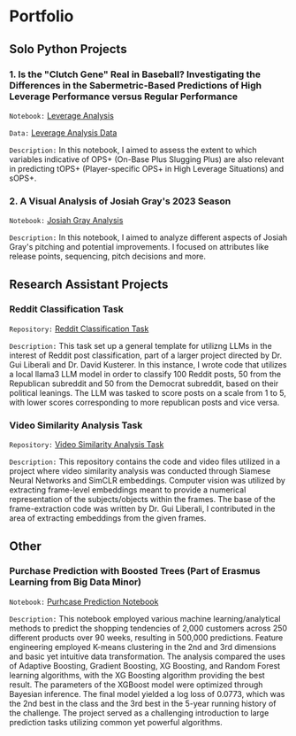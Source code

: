 # Portfolio

## Solo Python Projects

### 1. Is the "Clutch Gene" Real in Baseball? Investigating the Differences in the Sabermetric-Based Predictions of High Leverage Performance versus Regular Performance
`Notebook:` [Leverage Analysis](https://nbviewer.org/github/alexapostol095/Projects/blob/main/leverage_notebook.ipynb)

`Data:` [Leverage Analysis Data](https://github.com/alexapostol095/Projects/blob/main/leverage_data.zip)

`Description:` In this notebook, I aimed to assess the extent to which variables indicative of OPS+ (On-Base Plus Slugging Plus) are also relevant in predicting tOPS+ (Player-specific OPS+ in High Leverage Situations) and sOPS+. 

### 2. A Visual Analysis of Josiah Gray's 2023 Season
`Notebook:` [Josiah Gray Analysis](https://nbviewer.org/github/alexapostol095/Projects/blob/main/josiah_analysis.ipynb)

`Description:` In this notebook, I aimed to analyze different aspects of Josiah Gray's pitching and potential improvements. I focused on attributes like release points, sequencing, pitch decisions and more. 

## Research Assistant Projects

### Reddit Classification Task

`Repository:` [Reddit Classification Task](https://github.com/alexapostol095/reddit_classification_template/tree/main)

`Description:` This task set up a general template for utilizng LLMs in the interest of Reddit post classification, part of a larger project directed by Dr. Gui Liberali and Dr. David Kusterer. In this instance, I wrote code that utilizes a local llama3 LLM model in order to classify 100 Reddit posts, 50 from the Republican subreddit and 50 from the Democrat subreddit, based on their political leanings. The LLM was tasked to score posts on a scale from 1 to 5, with lower scores corresponding to more republican posts and vice versa. 

### Video Similarity Analysis Task

`Repository:` [Video Similarity Analysis Task](https://github.com/alexapostol095/video_similarity_analysis)

`Description:` This repository contains the code and video files utilized in a project where video similarity analysis was conducted through Siamese Neural Networks and SimCLR embeddings. Computer vision was utilized by extracting frame-level embeddings meant to provide a numerical representation of the subjects/objects within the frames. The base of the frame-extraction code was written by Dr. Gui Liberali, I contributed in the area of extracting embeddings from the given frames.


## Other

### Purchase Prediction with Boosted Trees (Part of Erasmus Learning from Big Data Minor)

`Notebook:` [Purhcase Prediction Notebook](https://nbviewer.org/github/alexapostol095/Projects/blob/main/purchase_prediction.ipynb)

`Description:` This notebook employed various machine learning/analytical methods to predict the shopping tendencies of 2,000 customers across 250 different products over 90 weeks, resulting in 500,000 predictions. Feature engineering employed K-means clustering in the 2nd and 3rd dimensions and basic yet intuitive data transformation. The analysis compared the uses of Adaptive Boosting, Gradient Boosting, XG Boosting, and Random Forest learning algorithms, with the XG Boosting algorithm providing the best result. The parameters of the XGBoost model were optimized through Bayesian inference. The final model yielded a log loss of 0.0773, which was the 2nd best in the class and the 3rd best in the 5-year running history of the challenge. The project served as a challenging introduction to large prediction tasks utilizing common yet powerful algorithms.

